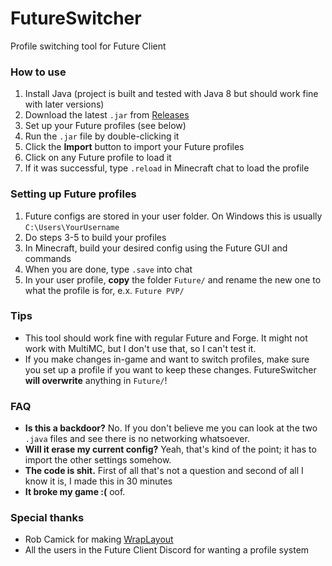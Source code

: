# FutureSwitcher
Profile switching tool for Future Client

### How to use

1. Install Java (project is built and tested with Java 8 but should work fine with later versions)
2. Download the latest `.jar` from [Releases](https://github.com/tycrek/FutureSwitcher/releases/)
3. Set up your Future profiles (see below)
4. Run the `.jar` file by double-clicking it
5. Click the **Import** button to import your Future profiles
6. Click on any Future profile to load it
7. If it was successful, type `.reload` in Minecraft chat to load the profile

### Setting up Future profiles

1. Future configs are stored in your user folder. On Windows this is usually `C:\Users\YourUsername`
2. Do steps 3-5 to build your profiles
3. In Minecraft, build your desired config using the Future GUI and commands
4. When you are done, type `.save` into chat
5. In your user profile, **copy** the folder `Future/` and rename the new one to what the profile is for, e.x. `Future PVP/`


### Tips

- This tool should work fine with regular Future and Forge. It might not work with MultiMC, but I don't use that, so I can't test it.
- If you make changes in-game and want to switch profiles, make sure you set up a profile if you want to keep these changes. FutureSwitcher **will overwrite** anything in `Future/`!

### FAQ
- **Is this a backdoor?** No. If you don't believe me you can look at the two `.java` files and see there is no networking whatsoever.
- **Will it erase my current config?** Yeah, that's kind of the point; it has to import the other settings somehow.
- **The code is shit.** First of all that's not a question and second of all I know it is, I made this in 30 minutes
- **It broke my game :(** oof.

### Special thanks

- Rob Camick for making [WrapLayout](https://tips4java.wordpress.com/2008/11/06/wrap-layout/)
- All the users in the Future Client Discord for wanting a profile system